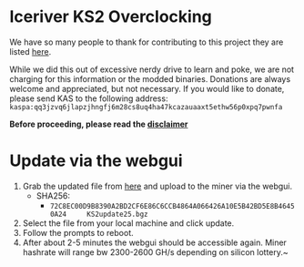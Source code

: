 # Iceriver KS2 Overclocking
We have so many people to thank for contributing to this project they are listed [here](./CONTRIBUTORS.md).  

While we did this out of excessive nerdy drive to learn and poke, we are not charging for this information or the modded binaries. Donations are always welcome and appreciated, but not necessary.  If you would like to donate, please send KAS to the following address:
`kaspa:qq3jzvq6jlapzjhngfj6m28cs8uq4ha47kcazauaaxt5ethw56p0xpq7pwnfa`

**Before proceeding, please read the [disclaimer](../DISCLAIMER.md)**

# Update via the webgui
1. Grab the updated file from [here](./files/) and upload to the miner via the webgui.
    - SHA256: 
        - `72C8EC00D9B8390A2BD2CF6E86C6CCB4864A066426A10E5B42BD5E8B46450A24     KS2update25.bgz`
2. Select the file from your local machine and click update.
3. Follow the prompts to reboot.
4. After about 2-5 minutes the webgui should be accessible again.  Miner hashrate will range bw 2300-2600 GH/s depending on silicon lottery.~